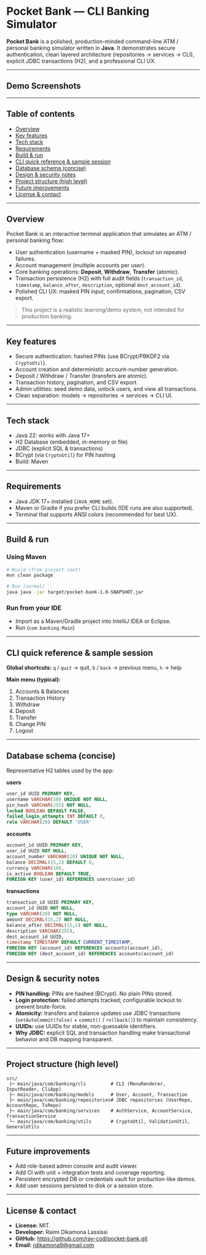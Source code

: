 # Pocket Bank — CLI Banking Simulator

**Pocket Bank** is a polished, production-minded command-line ATM / personal banking simulator written in **Java**.
It demonstrates secure authentication, clean layered architecture (repositories → services → CLI), explicit JDBC transactions (H2), and a professional CLI UX.

---

## Demo Screenshots



---

## Table of contents

* [Overview](#overview)
* [Key features](#key-features)
* [Tech stack](#tech-stack)
* [Requirements](#requirements)
* [Build & run](#build--run)
* [CLI quick reference & sample session](#cli-quick-reference--sample-session)
* [Database schema (concise)](#database-schema-concise)
* [Design & security notes](#design--security-notes)
* [Project structure (high level)](#project-structure-high-level)
* [Future improvements](#future-improvements)
* [License & contact](#license--contact)

---

## Overview

Pocket Bank is an interactive terminal application that simulates an ATM / personal banking flow:

* User authentication (username + masked PIN), lockout on repeated failures.
* Account management (multiple accounts per user).
* Core banking operations: **Deposit**, **Withdraw**, **Transfer** (atomic).
* Transaction persistence (H2) with full audit fields (`transaction_id`, `timestamp`, `balance_after`, `description`, optional `dest_account_id`).
* Polished CLI UX: masked PIN input, confirmations, pagination, CSV export.

> This project is a realistic learning/demo system, not intended for production banking.

---

## Key features

* Secure authentication: hashed PINs (use BCrypt/PBKDF2 via `CryptoUtil`).
* Account creation and deterministic account-number generation.
* Deposit / Withdraw / Transfer (transfers are atomic).
* Transaction history, pagination, and CSV export.
* Admin utilities: seed demo data, unlock users, and view all transactions.
* Clean separation: models → repositories → services → CLI UI.

---

## Tech stack

* Java 22: works with Java 17+
* H2 Database (embedded, in-memory or file)
* JDBC (explicit SQL & transactions)
* BCrypt (via `CryptoUtil`) for PIN hashing
* Build: Maven

---

## Requirements

* Java JDK 17+ installed (`JAVA_HOME` set).
* Maven or Gradle if you prefer CLI builds (IDE runs are also supported).
* Terminal that supports ANSI colors (recommended for best UX).

---

## Build & run

### Using Maven

```bash
# Build (from project root)
mvn clean package

# Run (normal)
java java -jar target/pocket-bank-1.0-SNAPSHOT.jar
```

### Run from your IDE

* Import as a Maven/Gradle project into IntelliJ IDEA or Eclipse.
* Run (`com.banking.Main`)

---

## CLI quick reference & sample session

**Global shortcuts:**
`q` / `quit` → quit, `b` / `back` → previous menu, `h` → help

**Main menu (typical):**

1. Accounts & Balances
2. Transaction History
3. Withdraw
4. Deposit
5. Transfer
6. Change PIN
7. Logout

---

## Database schema (concise)

Representative H2 tables used by the app:

**users**

```sql
user_id UUID PRIMARY KEY,
username VARCHAR(50) UNIQUE NOT NULL,
pin_hash VARCHAR(255) NOT NULL,
locked BOOLEAN DEFAULT FALSE,
failed_login_attempts INT DEFAULT 0,
role VARCHAR(20) DEFAULT 'USER'
```

**accounts**

```sql
account_id UUID PRIMARY KEY,
user_id UUID NOT NULL,
account_number VARCHAR(20) UNIQUE NOT NULL,
balance DECIMAL(15,2) DEFAULT 0,
currency VARCHAR(10),
is_active BOOLEAN DEFAULT TRUE,
FOREIGN KEY (user_id) REFERENCES users(user_id)
```

**transactions**

```sql
transaction_id UUID PRIMARY KEY,
account_id UUID NOT NULL,
type VARCHAR(20) NOT NULL,
amount DECIMAL(15,2) NOT NULL,
balance_after DECIMAL(15,2) NOT NULL,
description VARCHAR(255),
dest_account_id UUID,
timestamp TIMESTAMP DEFAULT CURRENT_TIMESTAMP,
FOREIGN KEY (account_id) REFERENCES accounts(account_id),
FOREIGN KEY (dest_account_id) REFERENCES accounts(account_id)
```

---

## Design & security notes

* **PIN handling:** PINs are hashed (BCrypt). No plain PINs stored.
* **Login protection:** failed attempts tracked; configurable lockout to prevent brute-force.
* **Atomicity:** transfers and balance updates use JDBC transactions (`setAutoCommit(false)` + `commit()` / `rollback()`) to maintain consistency.
* **UUIDs:** use UUIDs for stable, non-guessable identifiers.
* **Why JDBC:** explicit SQL and transaction handling make transactional behavior and DB mapping transparent.

---

## Project structure (high level)

```
src/
 ├─ main/java/com/banking/cli         # CLI (MenuRenderer, InputReader, CliApp)
 ├─ main/java/com/banking/models      # User, Account, Transaction
 ├─ main/java/com/banking/repositories# JDBC repositories (UserRepo, AccountRepo, TxRepo)
 ├─ main/java/com/banking/services    # AuthService, AccountService, TransactionService
 └─ main/java/com/banking/utils       # CryptoUtil, ValidationUtil, GeneralUtils
```

---

## Future improvements

* Add role-based admin console and audit viewer.
* Add CI with unit + integration tests and coverage reporting.
* Persistent encrypted DB or credentials vault for production-like demos.
* Add user sessions persisted to disk or a session store.

---

## License & contact

* **License:** MIT.
* **Developer:** Raimi Dikamona Lassissi
* **GitHub:** https://github.com/ray-cod/pocket-bank.git
* **Email:** rdikamona9@gmail.com
